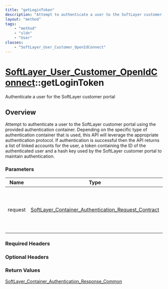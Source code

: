 ```yaml
---
title: "getLoginToken"
description: "Attempt to authenticate a user to the SoftLayer customer portal using the provided authentication container. Depending o... "
layout: "method"
tags:
    - "method"
    - "sldn"
    - "User"
classes:
    - "SoftLayer_User_Customer_OpenIdConnect"
---
```

# [SoftLayer_User_Customer_OpenIdConnect](/reference/services/SoftLayer_User_Customer_OpenIdConnect)::getLoginToken

Authenticate a user for the SoftLayer customer portal


## Overview 
Attempt to authenticate a user to the SoftLayer customer portal using the provided authentication container. Depending on the specific type of authentication container that is used, this API will leverage the appropriate authentication protocol. If authentication is successful then the API returns a list of linked accounts for the user, a token containing the ID of the authenticated user and a hash key used by the SoftLayer customer portal to maintain authentication. 

### Parameters 
|Name | Type | Description |
| --- | --- | --- |
|request| <a href='/reference/datatypes/SoftLayer_Container_Authentication_Request_Contract'>SoftLayer_Container_Authentication_Request_Contract </a>| Container structure that encapsulates data specific to a particular authentication protocol.|


### Required Headers

### Optional Headers

### Return Values
<a href='/reference/datatypes/SoftLayer_Container_Authentication_Response_Common'>SoftLayer_Container_Authentication_Response_Common </a>


